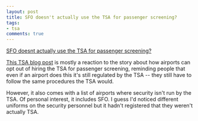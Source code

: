 ```yaml
---
layout: post
title: SFO doesn't actually use the TSA for passenger screening?
tags:
- tsa
comments: true
---
```

[SFO doesnt actually use the TSA for passenger screening?](http://blog.tsa.gov/2010/11/airports-who-opt-out-of-tsa-screening.html)

[This TSA blog post](http://blog.tsa.gov/2010/11/airports-who-opt-out-of-tsa-screening.html) is mostly a reaction to the story about how airports can opt
out of hiring the TSA for passenger screening, reminding people that even if
an airport does this it's still regulated by the TSA -- they still have to
follow the same procedures the TSA would.

However, it also comes with a list of airports where security isn't run by the
TSA. Of personal interest, it includes SFO. I guess I'd noticed different
uniforms on the security personnel but it hadn't registered that they weren't
actually TSA.
